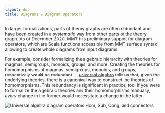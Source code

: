 ```yaml
---
layout: doc
title: Diagrams & Diagram Operators
---
```


In larger formalizations, parts of theory graphs are often redundant and have been created in a *systematic* way from other parts of the theory graph.
As of December 2020, MMT has preliminary support for diagram operators, which are Scala functions accessible from MMT surface syntax allowing to create whole diagrams from input diagrams.

For example, consider formalizing the algebraic hierarchy with theories for magmas, semigroups, monoids, groups, and more.
Creating the theories for homomorphisms of magmas, semigroups, monoids, and groups, respectively would be redundant &mdash;
[universal algebra](https://en.wikipedia.org/wiki/Universal_algebra) tells us that, given the underlying theories,
there is a canonical way to construct the theories of homomorphisms.
This redundancy is significant in practice, too: if you were to formalize the algebraic theories and their homomorphisms manually,
*every* change in the former would necessitate a change in the latter.

![Universal algebra diagram operators Hom, Sub, Cong, and connectors](../img/diagops-universal-algebra.png)
